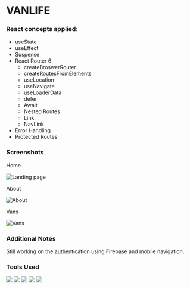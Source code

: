 # VANLIFE
### React concepts applied:
- useState
- useEffect
- Suspense
- React Router 6
    - createBroswerRouter
    - createRoutesFromElements
    - useLocation
    - useNavigate
    - useLoaderData
    - defer
    - Await
    - Nested Routes
    - Link
    - NavLink
- Error Handling
- Protected Routes

### Screenshots
Home

![Landing page](https://github.com/b-luis/life-on-wheels/assets/139755358/9016dff7-9974-4def-b942-d094faf5f954)

About

![About](https://github.com/b-luis/life-on-wheels/assets/139755358/f0776c43-a1e7-4b8b-8e5b-eeb2342cb973)

Vans

![Vans](https://github.com/b-luis/life-on-wheels/assets/139755358/1d2ce6d6-3c31-46ce-9c1b-30104b6b4dfc)

### Additional Notes
Still working on the authentication using Firebase and mobile navigation.

### Tools Used
<div align="left">
  <img src="https://img.shields.io/badge/React-20232A?style=for-the-badge&logo=react&logoColor=61DAFB"/>
  <img src="https://img.shields.io/badge/css3-%231572B6.svg?style=for-the-badge&logo=css3&logoColor=white"/>
  <img src="https://img.shields.io/badge/Tailwind_CSS-38B2AC?style=for-the-badge&logo=tailwind-css&logoColor=white"/>
  <img src="https://img.shields.io/badge/React_Router-CA4245?style=for-the-badge&logo=react-router&logoColor=white"/>
  <img src="https://img.shields.io/badge/Firebase-039BE5?style=for-the-badge&logo=Firebase&logoColor=white"/>
</div>
